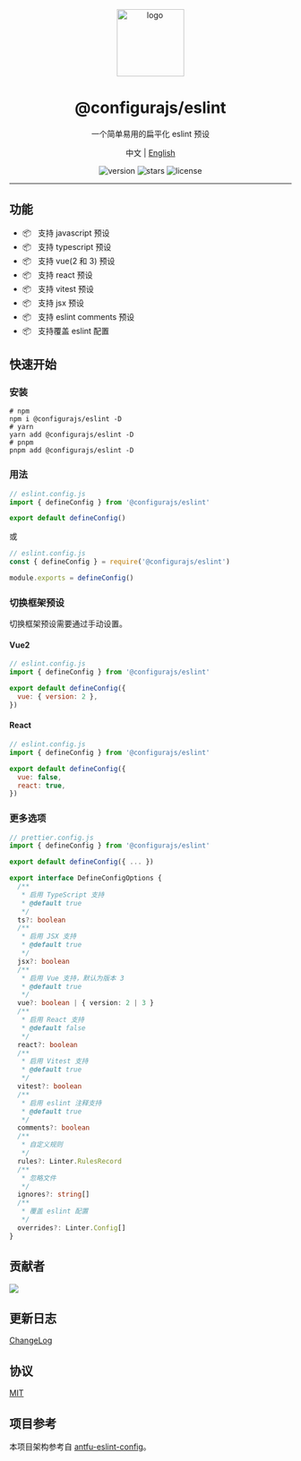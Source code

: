 <div align="center">
  <img src="https://github.com/user-attachments/assets/4e0a0b81-7814-48b1-ae3d-9ce0511e0e9c" width="120" height="120" alt="logo" />
  <h1>@configurajs/eslint</h1>
  <p>一个简单易用的扁平化 eslint 预设</p>
  <p>
    <span>中文</span> | 
    <a href="https://github.com/configurajs/eslint/blob/main/README.md">English</a>
  </p>
  <p>
    <img src="https://img.shields.io/github/package-json/v/configurajs/eslint" alt="version">
    <img src="https://img.shields.io/github/stars/configurajs/eslint" alt="stars">
    <img src="https://img.shields.io/github/license/configurajs/eslint" alt="license">
  </p>
</div>

---

## 功能

- 📦 &nbsp; 支持 javascript 预设
- 📦 &nbsp; 支持 typescript 预设
- 📦 &nbsp; 支持 vue(2 和 3) 预设
- 📦 &nbsp; 支持 react 预设
- 📦 &nbsp; 支持 vitest 预设
- 📦 &nbsp; 支持 jsx 预设
- 📦 &nbsp; 支持 eslint comments 预设
- 📦 &nbsp; 支持覆盖 eslint 配置

## 快速开始

### 安装

```shell
# npm
npm i @configurajs/eslint -D
# yarn
yarn add @configurajs/eslint -D
# pnpm
pnpm add @configurajs/eslint -D
```

### 用法

```js
// eslint.config.js
import { defineConfig } from '@configurajs/eslint'

export default defineConfig()
```

或

```js
// eslint.config.js
const { defineConfig } = require('@configurajs/eslint')

module.exports = defineConfig()
```

### 切换框架预设

切换框架预设需要通过手动设置。

#### Vue2

```js
// eslint.config.js
import { defineConfig } from '@configurajs/eslint'

export default defineConfig({
  vue: { version: 2 },
})
```

#### React

```js
// eslint.config.js
import { defineConfig } from '@configurajs/eslint'

export default defineConfig({
  vue: false,
  react: true,
})
```

### 更多选项

```js
// prettier.config.js
import { defineConfig } from '@configurajs/eslint'

export default defineConfig({ ... })
```

```ts
export interface DefineConfigOptions {
  /**
   * 启用 TypeScript 支持
   * @default true
   */
  ts?: boolean
  /**
   * 启用 JSX 支持
   * @default true
   */
  jsx?: boolean
  /**
   * 启用 Vue 支持，默认为版本 3
   * @default true
   */
  vue?: boolean | { version: 2 | 3 }
  /**
   * 启用 React 支持
   * @default false
   */
  react?: boolean
  /**
   * 启用 Vitest 支持
   * @default true
   */
  vitest?: boolean
  /**
   * 启用 eslint 注释支持
   * @default true
   */
  comments?: boolean
  /**
   * 自定义规则
   */
  rules?: Linter.RulesRecord
  /**
   * 忽略文件
   */
  ignores?: string[]
  /**
   * 覆盖 eslint 配置
   */
  overrides?: Linter.Config[]
}
```

## 贡献者

<a href="https://github.com/configurajs/eslint/graphs/contributors">
  <img src="https://contrib.rocks/image?repo=configurajs/eslint" />
</a>

## 更新日志

[ChangeLog](CHANGELOG.md)

## 协议

[MIT](LICENSE)

## 项目参考

本项目架构参考自 [antfu-eslint-config](https://github.com/antfu/eslint-config)。
